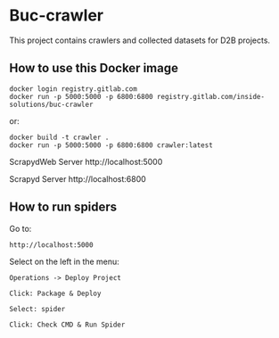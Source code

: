 # Buc-crawler
This project contains crawlers and collected datasets for D2B projects.

## How to use this Docker image

```
docker login registry.gitlab.com
docker run -p 5000:5000 -p 6800:6800 registry.gitlab.com/inside-solutions/buc-crawler
```
or:
```
docker build -t crawler . 
docker run -p 5000:5000 -p 6800:6800 crawler:latest 
```

ScrapydWeb Server
http://localhost:5000

Scrapyd Server
http://localhost:6800

## How to run spiders
Go to: 
```
http://localhost:5000
```
Select on the left in the menu: 
```
Operations -> Deploy Project
```
```
Click: Package & Deploy
```
```
Select: spider
```
```
Click: Check CMD & Run Spider
```

